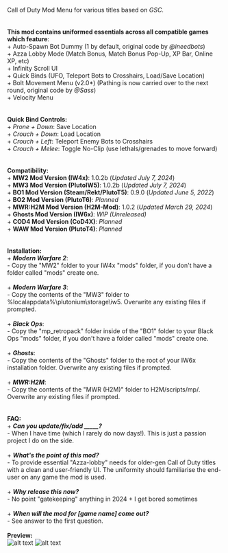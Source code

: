 Call of Duty Mod Menu for various titles based on _GSC_.
</br>
</br>
</br>**This mod contains uniformed essentials across all compatible games which feature**:
</br>+ Auto-Spawn Bot Dummy (1 by default, original code by _@ineedbots_)
</br>+ Azza Lobby Mode (Match Bonus, Match Bonus Pop-Up, XP Bar, Online XP, etc)
</br>+ Infinity Scroll UI
</br>+ Quick Binds (UFO, Teleport Bots to Crosshairs, Load/Save Location)
</br>+ Bolt Movement Menu (v2.0*) (Pathing is now carried over to the next round, original code by _@Sass_)
</br>+ Velocity Menu
</br>
</br>
</br>**Quick Bind Controls:**
</br>+ _Prone + Down_: Save Location
</br>+ _Crouch + Down_: Load Location
</br>+ _Crouch + Left_: Teleport Enemy Bots to Crosshairs
</br>+ _Crouch + Melee_: Toggle No-Clip (use lethals/grenades to move forward)
</br>
</br>
</br>**Compatibility:**
</br>+ **MW2 Mod Version (IW4x)**: 1.0.2b (_Updated July 7, 2024_)
</br>+ **MW3 Mod Version (PlutoIW5)**: 1.0.2b (_Updated July 7, 2024_)
</br>+ **BO1 Mod Version (Steam/Rekt/PlutoT5)**: 0.9.0 (_Updated June 5, 2022_)
</br>+ **BO2 Mod Version (PlutoT6)**: _Planned_
</br>+ **MWR:H2M Mod Version (H2M-Mod)**: 1.0.2 (_Updated March 29, 2024_)
</br>+ **Ghosts Mod Version (IW6x)**: _WIP (Unreleased)_
</br>+ **COD4 Mod Version (CoD4X)**: _Planned_
</br>+ **WAW Mod Version (PlutoT4)**: _Planned_
</br>
</br>
</br>**Installation:**
</br>+ _**Modern Warfare 2**_:
</br>- Copy the "MW2" folder to your IW4x "mods" folder, if you don't have a folder called "mods" create one.
</br>
</br>+ _**Modern Warfare 3**_:
</br>- Copy the contents of the "MW3" folder to %localappdata%\plutonium\storage\iw5\. Overwrite any existing files if prompted.
</br>
</br>+ _**Black Ops**_:
</br>- Copy the "mp_retropack" folder inside of the "BO1" folder to your Black Ops "mods" folder, if you don't have a folder called "mods" create one.
</br>
</br>+ _**Ghosts**_:
</br>- Copy the contents of the "Ghosts" folder to the root of your IW6x installation folder. Overwrite any existing files if prompted.
</br>
</br>+ _**MWR:H2M**_:
</br>- Copy the contents of the "MWR (H2M)" folder to H2M/scripts/mp/. Overwrite any existing files if prompted.
</br>
</br>
</br>**FAQ:**
</br>+ **_Can you update/fix/add _____?_**
</br>- When I have time (which I rarely do now days!). This is just a passion project I do on the side.
</br>
</br>+ **_What's the point of this mod?_**
</br>- To provide essential "Azza-lobby" needs for older-gen Call of Duty titles with a clean and user-friendly UI. The uniformity should familiarise the end-user on any game the mod is used.
</br>
</br>+ **_Why release this now?_**
</br>- No point "gatekeeping" anything in 2024 + I get bored sometimes
</br>
</br>+ **_When will the mod for [game name] come out?_**
</br>- See answer to the first question.
</br>
</br>**Preview:**
</br>
![alt text](https://pbs.twimg.com/media/FpEu_NbaYAA1GmV?format=jpg&name=large)
![alt text](https://pbs.twimg.com/media/GVQ56OZbQAAL7DY?format=jpg&name=large)
